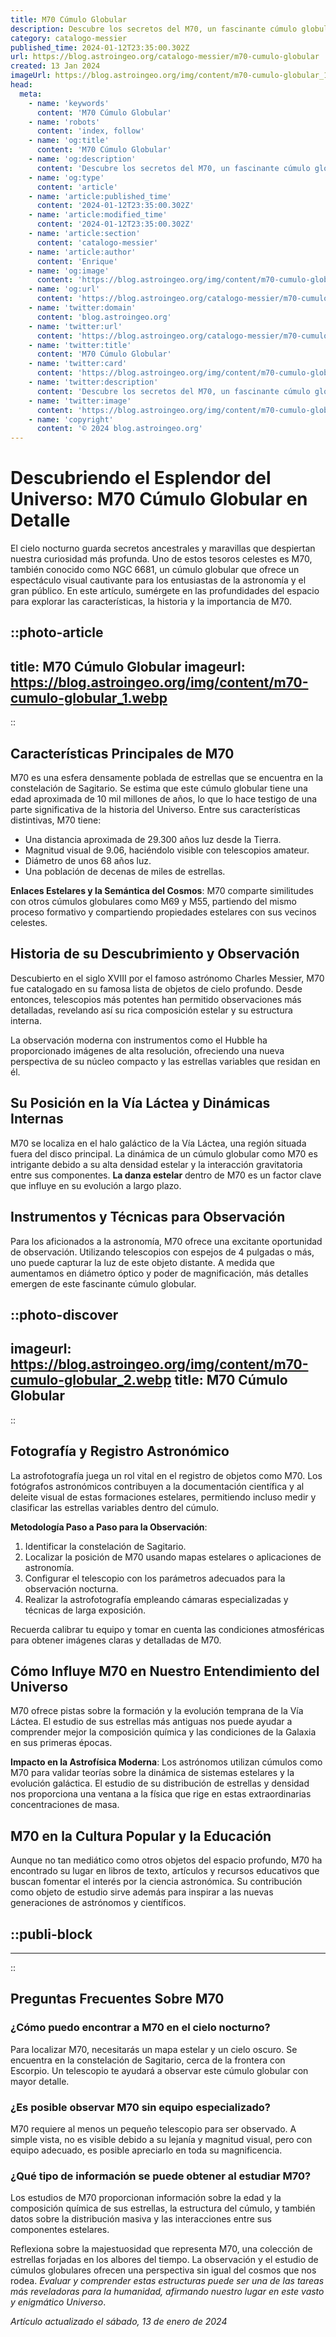 ```yaml
---
title: M70 Cúmulo Globular
description: Descubre los secretos del M70, un fascinante cúmulo globular en Sagitario. Maravíllate con su enigmática belleza astronómica.
category: catalogo-messier
published_time: 2024-01-12T23:35:00.302Z
url: https://blog.astroingeo.org/catalogo-messier/m70-cumulo-globular
created: 13 Jan 2024
imageUrl: https://blog.astroingeo.org/img/content/m70-cumulo-globular_1.webp
head:
  meta:
    - name: 'keywords'
      content: 'M70 Cúmulo Globular'
    - name: 'robots'
      content: 'index, follow'
    - name: 'og:title'
      content: 'M70 Cúmulo Globular'
    - name: 'og:description'
      content: 'Descubre los secretos del M70, un fascinante cúmulo globular en Sagitario. Maravíllate con su enigmática belleza astronómica.'
    - name: 'og:type'
      content: 'article'
    - name: 'article:published_time'
      content: '2024-01-12T23:35:00.302Z'
    - name: 'article:modified_time'
      content: '2024-01-12T23:35:00.302Z'
    - name: 'article:section'
      content: 'catalogo-messier'
    - name: 'article:author'
      content: 'Enrique'
    - name: 'og:image'
      content: 'https://blog.astroingeo.org/img/content/m70-cumulo-globular_1.webp'
    - name: 'og:url'
      content: 'https://blog.astroingeo.org/catalogo-messier/m70-cumulo-globular'
    - name: 'twitter:domain'
      content: 'blog.astroingeo.org'
    - name: 'twitter:url'
      content: 'https://blog.astroingeo.org/catalogo-messier/m70-cumulo-globular'
    - name: 'twitter:title'
      content: 'M70 Cúmulo Globular'
    - name: 'twitter:card'
      content: 'https://blog.astroingeo.org/img/content/m70-cumulo-globular_1.webp'
    - name: 'twitter:description'
      content: 'Descubre los secretos del M70, un fascinante cúmulo globular en Sagitario. Maravíllate con su enigmática belleza astronómica.'
    - name: 'twitter:image'
      content: 'https://blog.astroingeo.org/img/content/m70-cumulo-globular_1.webp'
    - name: 'copyright'
      content: '© 2024 blog.astroingeo.org'
---
```

# Descubriendo el Esplendor del Universo: M70 Cúmulo Globular en Detalle

El cielo nocturno guarda secretos ancestrales y maravillas que despiertan nuestra curiosidad más profunda. Uno de estos tesoros celestes es M70, también conocido como NGC 6681, un cúmulo globular que ofrece un espectáculo visual cautivante para los entusiastas de la astronomía y el gran público. En este artículo, sumérgete en las profundidades del espacio para explorar las características, la historia y la importancia de M70.


::photo-article
---
title: M70 Cúmulo Globular
imageurl: https://blog.astroingeo.org/img/content/m70-cumulo-globular_1.webp
---
::

  
## Características Principales de M70

M70 es una esfera densamente poblada de estrellas que se encuentra en la constelación de Sagitario. Se estima que este cúmulo globular tiene una edad aproximada de 10 mil millones de años, lo que lo hace testigo de una parte significativa de la historia del Universo. Entre sus características distintivas, M70 tiene:

- Una distancia aproximada de 29.300 años luz desde la Tierra.
- Magnitud visual de 9.06, haciéndolo visible con telescopios amateur.
- Diámetro de unos 68 años luz.
- Una población de decenas de miles de estrellas.

**Enlaces Estelares y la Semántica del Cosmos**: M70 comparte similitudes con otros cúmulos globulares como M69 y M55, partiendo del mismo proceso formativo y compartiendo propiedades estelares con sus vecinos celestes.

## Historia de su Descubrimiento y Observación

Descubierto en el siglo XVIII por el famoso astrónomo Charles Messier, M70 fue catalogado en su famosa lista de objetos de cielo profundo. Desde entonces, telescopios más potentes han permitido observaciones más detalladas, revelando así su rica composición estelar y su estructura interna.

La observación moderna con instrumentos como el Hubble ha proporcionado imágenes de alta resolución, ofreciendo una nueva perspectiva de su núcleo compacto y las estrellas variables que residan en él.

## Su Posición en la Vía Láctea y Dinámicas Internas

M70 se localiza en el halo galáctico de la Vía Láctea, una región situada fuera del disco principal. La dinámica de un cúmulo globular como M70 es intrigante debido a su alta densidad estelar y la interacción gravitatoria entre sus componentes. **La danza estelar** dentro de M70 es un factor clave que influye en su evolución a largo plazo.

## Instrumentos y Técnicas para Observación

Para los aficionados a la astronomía, M70 ofrece una excitante oportunidad de observación. Utilizando telescopios con espejos de 4 pulgadas o más, uno puede capturar la luz de este objeto distante. A medida que aumentamos en diámetro óptico y poder de magnificación, más detalles emergen de este fascinante cúmulo globular.


::photo-discover
---
imageurl: https://blog.astroingeo.org/img/content/m70-cumulo-globular_2.webp
title: M70 Cúmulo Globular
---
::

  
## Fotografía y Registro Astronómico

La astrofotografía juega un rol vital en el registro de objetos como M70. Los fotógrafos astronómicos contribuyen a la documentación científica y al deleite visual de estas formaciones estelares, permitiendo incluso medir y clasificar las estrellas variables dentro del cúmulo.

**Metodología Paso a Paso para la Observación**:

1. Identificar la constelación de Sagitario.
2. Localizar la posición de M70 usando mapas estelares o aplicaciones de astronomía.
3. Configurar el telescopio con los parámetros adecuados para la observación nocturna.
4. Realizar la astrofotografía empleando cámaras especializadas y técnicas de larga exposición.

Recuerda calibrar tu equipo y tomar en cuenta las condiciones atmosféricas para obtener imágenes claras y detalladas de M70.

## Cómo Influye M70 en Nuestro Entendimiento del Universo

M70 ofrece pistas sobre la formación y la evolución temprana de la Vía Láctea. El estudio de sus estrellas más antiguas nos puede ayudar a comprender mejor la composición química y las condiciones de la Galaxia en sus primeras épocas.

**Impacto en la Astrofísica Moderna**: Los astrónomos utilizan cúmulos como M70 para validar teorías sobre la dinámica de sistemas estelares y la evolución galáctica. El estudio de su distribución de estrellas y densidad nos proporciona una ventana a la física que rige en estas extraordinarias concentraciones de masa.

## M70 en la Cultura Popular y la Educación

Aunque no tan mediático como otros objetos del espacio profundo, M70 ha encontrado su lugar en libros de texto, artículos y recursos educativos que buscan fomentar el interés por la ciencia astronómica. Su contribución como objeto de estudio sirve además para inspirar a las nuevas generaciones de astrónomos y científicos.


  ::publi-block
  ---
  ---
  ::
  
    
## Preguntas Frecuentes Sobre M70

### ¿Cómo puedo encontrar a M70 en el cielo nocturno?
Para localizar M70, necesitarás un mapa estelar y un cielo oscuro. Se encuentra en la constelación de Sagitario, cerca de la frontera con Escorpio. Un telescopio te ayudará a observar este cúmulo globular con mayor detalle.

### ¿Es posible observar M70 sin equipo especializado?
M70 requiere al menos un pequeño telescopio para ser observado. A simple vista, no es visible debido a su lejanía y magnitud visual, pero con equipo adecuado, es posible apreciarlo en toda su magnificencia.

### ¿Qué tipo de información se puede obtener al estudiar M70?
Los estudios de M70 proporcionan información sobre la edad y la composición química de sus estrellas, la estructura del cúmulo, y también datos sobre la distribución masiva y las interacciones entre sus componentes estelares.

Reflexiona sobre la majestuosidad que representa M70, una colección de estrellas forjadas en los albores del tiempo. La observación y el estudio de cúmulos globulares ofrecen una perspectiva sin igual del cosmos que nos rodea. *Evaluar y comprender estas estructuras puede ser una de las tareas más reveladoras para la humanidad, afirmando nuestro lugar en este vasto y enigmático Universo*.

_Artículo actualizado el sábado, 13 de enero de 2024_